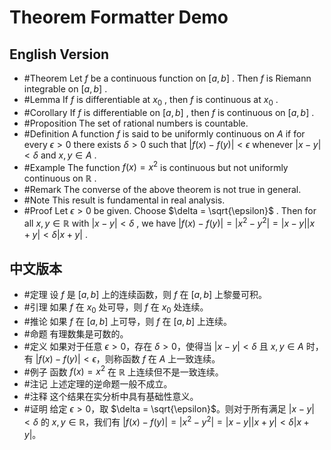 # Theorem Formatter Demo

## English Version
- #Theorem Let $f$ be a continuous function on $[a,b]$ . Then $f$ is Riemann integrable on $[a,b]$ .
- #Lemma If $f$ is differentiable at $x_0$ , then $f$ is continuous at $x_0$ .
- #Corollary If $f$ is differentiable on $[a,b]$ , then $f$ is continuous on $[a,b]$ .
- #Proposition The set of rational numbers is countable.
- #Definition A function $f$ is said to be uniformly continuous on $A$ if for every $\epsilon > 0$ there exists $\delta > 0$ such that $|f(x) - f(y)| < \epsilon$ whenever $|x - y| < \delta$ and $x,y \in A$ .
- #Example The function $f(x) = x^2$ is continuous but not uniformly continuous on $\mathbb{R}$ .
- #Remark The converse of the above theorem is not true in general.
- #Note This result is fundamental in real analysis.
- #Proof Let $\epsilon > 0$ be given. Choose $\delta = \sqrt{\epsilon}$ . Then for all $x,y \in \mathbb{R}$ with $|x - y| < \delta$ , we have $|f(x) - f(y)| = |x^2 - y^2| = |x - y||x + y| < \delta|x + y|$ .

## 中文版本
- #定理 设 $f$ 是 $[a,b]$ 上的连续函数，则 $f$ 在 $[a,b]$ 上黎曼可积。
- #引理 如果 $f$ 在 $x_0$ 处可导，则 $f$ 在 $x_0$ 处连续。
- #推论 如果 $f$ 在 $[a,b]$ 上可导，则 $f$ 在 $[a,b]$ 上连续。
- #命题 有理数集是可数的。
- #定义 如果对于任意 $\epsilon > 0$，存在 $\delta > 0$，使得当 $|x - y| < \delta$ 且 $x,y \in A$ 时，有 $|f(x) - f(y)| < \epsilon$，则称函数 $f$ 在 $A$ 上一致连续。
- #例子 函数 $f(x) = x^2$ 在 $\mathbb{R}$ 上连续但不是一致连续。
- #注记 上述定理的逆命题一般不成立。
- #注释 这个结果在实分析中具有基础性意义。
- #证明 给定 $\epsilon > 0$，取 $\delta = \sqrt{\epsilon}$。则对于所有满足 $|x - y| < \delta$ 的 $x,y \in \mathbb{R}$，我们有 $|f(x) - f(y)| = |x^2 - y^2| = |x - y||x + y| < \delta|x + y|$。
